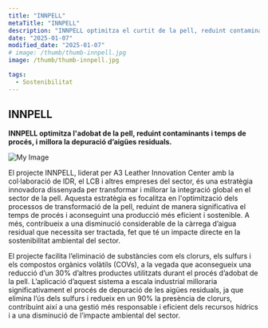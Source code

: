 ```yaml
---
title: "INNPELL"
metaTitle: "INNPELL"
description: "INNPELL optimitza el curtit de la pell, reduint contaminants i temps de procés, i millora la depuració d’aigües residuals."
date: "2025-01-07"
modified_date: "2025-01-07"
# image: /thumb/thumb-innpell.jpg
image: /thumb/thumb-innpell.jpg

tags:
  - Sostenibilitat
---
```


## INNPELL

<!-- <img className="PostImg" src="https://www.idr.cat/posts/resalt1.jpg"> -->

<!-- #### Resum -->

<strong>INNPELL optimitza l'adobat de la pell, reduint contaminants i temps de procés, i millora la depuració d’aigües residuals.</strong>

![My Image](/svg/cat-innpell.svg)

<!-- #### Explicació -->

El projecte INNPELL, liderat per A3 Leather Innovation Center amb la col·laboració de IDR, el LCB i altres empreses del sector, és una estratègia innovadora dissenyada per transformar i millorar la integració global en el sector de la pell. Aquesta estratègia es focalitza en l'optimització dels processos de transformació de la pell, reduint de manera significativa el temps de procés i aconseguint una producció més eficient i sostenible. A més, contribueix a una disminució considerable de la càrrega d’aigua residual que necessita ser tractada, fet que té un impacte directe en la sostenibilitat ambiental del sector.

El projecte facilita l’eliminació de substàncies com els clorurs, els sulfurs i els compostos orgànics volàtils (COVs), a la vegada que aconsegueix una reducció d’un 30% d’altres productes utilitzats durant el procés d’adobat de la pell. L’aplicació d’aquest sistema a escala industrial milloraria significativament el procés de depuració de les aigües residuals, ja que elimina l’ús dels sulfurs i redueix en un 90% la presència de clorurs, contribuint així a una gestió més responsable i eficient dels recursos hídrics i a una disminució de l’impacte ambiental del sector.